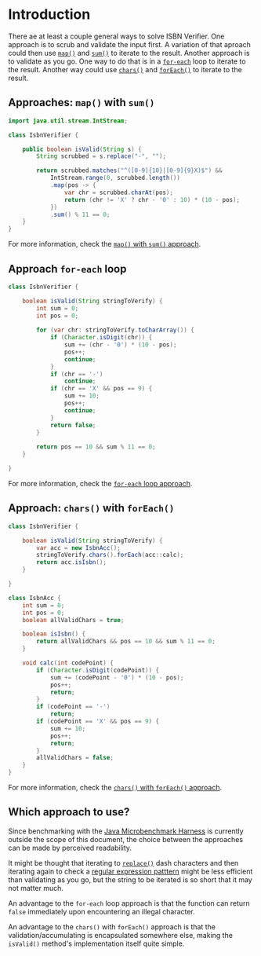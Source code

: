 # Introduction

There ae at least a couple general ways to solve ISBN Verifier.
One approach is to scrub and validate the input first.
A variation of that aproach could then use [`map()`][map] and [`sum()`][sum] to iterate to the result.
Another approach is to validate as you go.
One way to do that is in a [`for-each`][for-each] loop to iterate to the result.
Another way could use [`chars()`][chars] and [`forEach()`][foreach] to iterate to the result.

## Approaches: `map()` with `sum()`

```java
import java.util.stream.IntStream;

class IsbnVerifier {

    public boolean isValid(String s) {
        String scrubbed = s.replace("-", "");

        return scrubbed.matches("^([0-9]{10}|[0-9]{9}X)$") &&
            IntStream.range(0, scrubbed.length())
            .map(pos -> {
                var chr = scrubbed.charAt(pos);
                return (chr != 'X' ? chr - '0' : 10) * (10 - pos);
            })
            .sum() % 11 == 0;
    }
}
```

For more information, check the [`map()` with `sum()` approach][approach-map-sum].

## Approach `for-each` loop

```java
class IsbnVerifier {

    boolean isValid(String stringToVerify) {
        int sum = 0;
        int pos = 0;
        
        for (var chr: stringToVerify.toCharArray()) {
            if (Character.isDigit(chr)) {
                sum += (chr - '0') * (10 - pos);
                pos++;
                continue;
            }
            if (chr == '-')
                continue;
            if (chr == 'X' && pos == 9) {
                sum += 10;
                pos++;
                continue;
            }
            return false;
        }
        
        return pos == 10 && sum % 11 == 0;
    }

}
```

For more information, check the [`for-each` loop approach][approach-for-each].

## Approach: `chars()` with `forEach()`

```java
class IsbnVerifier {

    boolean isValid(String stringToVerify) {
        var acc = new IsbnAcc();
        stringToVerify.chars().forEach(acc::calc);
        return acc.isIsbn();
    }

}

class IsbnAcc {
    int sum = 0;
    int pos = 0;
    boolean allValidChars = true;

    boolean isIsbn() {
        return allValidChars && pos == 10 && sum % 11 == 0;
    }

    void calc(int codePoint) {
        if (Character.isDigit(codePoint)) {
            sum += (codePoint - '0') * (10 - pos);
            pos++;
            return;
        }
        if (codePoint == '-')
            return;
        if (codePoint == 'X' && pos == 9) {
            sum += 10;
            pos++;
            return;
        }
        allValidChars = false;
    }
}
```

For more information, check the [`chars()` with `forEach()` approach][approach-chars-foreach].


## Which approach to use?

Since benchmarking with the [Java Microbenchmark Harness][jmh] is currently outside the scope of this document,
the choice between the approaches can be made by perceived readability.

It might be thought that iterating to [`replace()`][replace] dash characters and then iterating again to check
a [regular expression patttern][pattern] might be less efficient than validating as you go,
but the string to be iterated is so short that it may not matter much.

An advantage to the `for-each` loop approach is that the function can return `false` immediately upon encountering an illegal character.

An advantage  to the `chars()` with `forEach()` approach is that the validation/accumulating is encapsulated somewhere else,
making the `isValid()` method's implementation itself quite simple.

[map]: https://docs.oracle.com/javase/8/docs/api/java/util/stream/IntStream.html#map-java.util.function.IntUnaryOperator-
[sum]: https://docs.oracle.com/javase/8/docs/api/java/util/stream/IntStream.html#sum--
[replace]: https://docs.oracle.com/javase/7/docs/api/java/lang/String.html#replace(java.lang.CharSequence,%20java.lang.CharSequence)
[pattern]: https://docs.oracle.com/javase/7/docs/api/java/util/regex/Pattern.html
[matches]: https://docs.oracle.com/javase/7/docs/api/java/lang/String.html#matches(java.lang.String)
[chars]: https://docs.oracle.com/en/java/javase/11/docs/api/java.base/java/lang/String.html#chars()
[for-each]: https://www.geeksforgeeks.org/for-each-loop-in-java/
[foreach]: https://docs.oracle.com/javase/8/docs/api/java/util/stream/IntStream.html#forEach-java.util.function.IntConsumer-
[intstream]: https://docs.oracle.com/javase/8/docs/api/java/util/stream/IntStream.html
[approach-map-sum]: https://exercism.org/tracks/java/exercises/isbn-verifier/approaches/map-sum
[approach-for-each]: https://exercism.org/tracks/java/exercises/isbn-verifier/approaches/for-each
[approach-chars-foreach]: https://exercism.org/tracks/java/exercises/isbn-verifier/approaches/chars-foreach
[jmh]: https://github.com/openjdk/jmh
